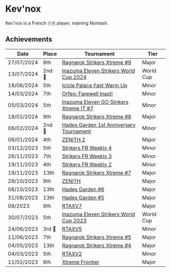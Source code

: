 # Kev'nox

Kev'nox is a French :fr: player, maining Nomash.

## Achievements

|Date|Place|Tournament|Tier|
|-|-|-|-|
| 27/07/2024 | 9th | [Ragnarok Strikers Xtreme #9](../../tournaments/ragna/ragnax9.md) | Major |
| 13/07/2024 |2nd :2nd_place_medal:| [Inazuma Eleven Strikers World Cup 2024](../../tournaments/worldcup24.md) | World Cup |
| 18/06/2024 | 5th | [Icicle Palace Fast Warm Up](../../tournaments/icicle/iciclewarmup.md) | Minor |
| 14/03/2024 | 7th |[Orfeo: Farewell Inast!](../../tournaments/orfeo/orfeofarewell.md) | Minor |
| 05/03/2024 | 5th |[Inazuma Eleven GO Strikers Xtreme IT #7](../../tournaments/italia/it7.md) | Minor |
| 18/02/2024 | 9th |[Ragnarok Strikers Xtreme #8](../../tournaments/ragna/ragnax8.md) | Major |
| 06/02/2024 |2nd :2nd_place_medal:| [Hades Garden 1st Anniversary Tournament](../../tournaments/hg/hganni.md) | Minor |
| 06/01/2024 | 4th | [ZENITH 2](../../tournaments/misc/zenith2.md) | Major |
| 03/12/2023 | 5th |[Strikers FR Weekly 4](../../tournaments/weeklies/weekly4.md) | Minor |
| 26/11/2023 | 7th | [Strikers FR Weekly 3](../../tournaments/weeklies/weekly3.md) | Minor |
| 19/11/2023 | 4th | [Strikers FR Weekly 2](../../tournaments/weeklies/weekly2.md) | Minor |
| 19/11/2023 | 13th | [Ragnarok Strikers Xtreme #7](../../tournaments/ragna/ragnax7.md) | Major |
| 29/10/2023 | 9th | [ZENITH](../../tournaments/misc/zenith1.md) | Major |
| 06/10/2023 | 13th | [Hades Garden #6](../../tournaments/hg/hg6.md) | Major |
| 31/08/2023 | 13th | [Hades Garden #5](../../tournaments/hg/hg5.md) | Major |
| 08/2023 | 9th | [RTAXV7](../../tournaments/rtaxv/rtaxv7.md) | Major |
| 30/07/2023 | 5th | [Inazuma Eleven Strikers World Cup 2023](../../tournaments/worldcup23.md) | World Cup |
| 24/06/2023 |3rd :3rd_place_medal: | [RTAXV5](../../tournaments/rtaxv/rtaxv5.md) | Minor |
| 11/06/2023 | 7th | [Ragnarok Strikers Xtreme #5](../../tournaments/ragna/ragnax5.md) | Major |
| 04/05/2023 | 13th | [Ragnarok Strikers Xtreme #4](../../tournaments/ragna/ragnax4.md) | Major |
| 04/03/2023 | 5th | [RTAXV2](../../tournaments/rtaxv/rtaxv2.md) | Minor |
| 11/02/2023 | 9th | [Xtreme Frontier](../../tournaments/sf/xf.md) | Major |
